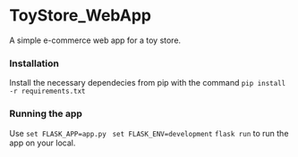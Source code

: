# ToyStore_WebApp
A simple e-commerce web app for a toy store.

### Installation
Install the necessary dependecies from pip with the command `pip install -r requirements.txt`

### Running the app
Use `set FLASK_APP=app.py ` `set FLASK_ENV=development` `flask run` to run the app on your local.
